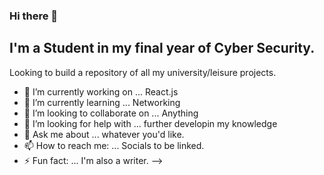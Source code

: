 ### Hi there 👋

## I'm a Student in my final year of Cyber Security. 
Looking to build a repository of all my university/leisure projects.

- 🔭 I’m currently working on ... React.js
- 🌱 I’m currently learning ... Networking
- 👯 I’m looking to collaborate on ... Anything
- 🤔 I’m looking for help with ... further developin my knowledge
- 💬 Ask me about ... whatever you'd like.
- 📫 How to reach me: ... Socials to be linked.
- ⚡ Fun fact: ... I'm also a writer. 
-->
